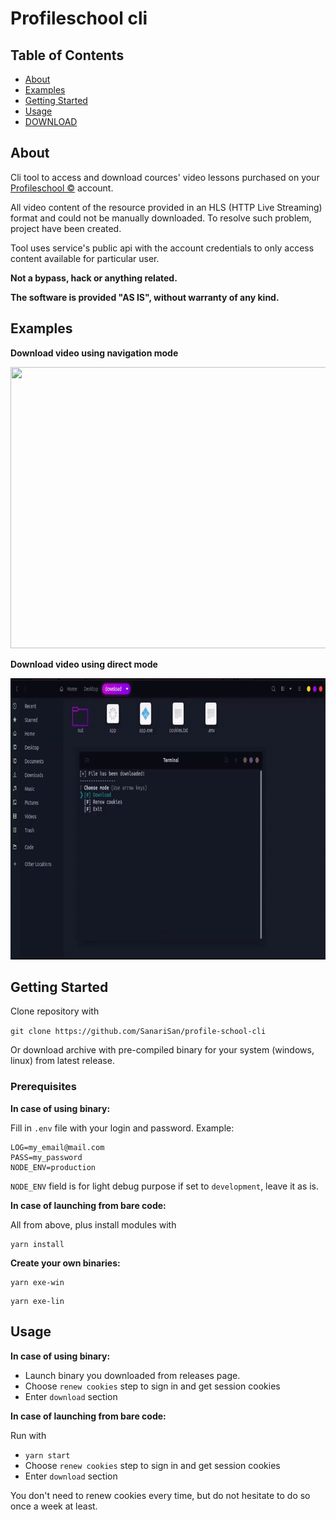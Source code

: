 # Profileschool cli

## Table of Contents

- [About](#about)
- [Examples](#examples)
- [Getting Started](#getting_started)
- [Usage](#usage)
- [DOWNLOAD](https://github.com/SanariSan/profile-school-cli/releases)


## About <a name = "about"></a>

Cli tool to access and download cources' video lessons purchased on your [Profileschool ©](https://www.profileschool.ru) account.

All video content of the resource provided in an HLS (HTTP Live Streaming) format and could not be manually downloaded. To resolve such problem, project have been created.

Tool uses service's public api with the account credentials to only access content available for particular user. 

<b>Not a bypass, hack or anything related.

The software is provided "AS IS", without warranty of any kind.</b>


## Examples <a name = "examples"></a>

<b>Download video using navigation mode</b>

<img src="https://github.com/SanariSan/profile-school-cli/blob/master/etc/n1.gif" width="800" height="450" />


<b>Download video using direct mode</b>

<img src="https://github.com/SanariSan/profile-school-cli/blob/master/etc/n2.gif" width="800" height="450" />


## Getting Started <a name = "getting_started"></a>

Clone repository with 

```git clone https://github.com/SanariSan/profile-school-cli```

Or download archive with pre-compiled binary for your system (windows, linux) from latest release.


### Prerequisites

<b>In case of using binary:</b>

Fill in `.env` file with your login and password. Example:

```
LOG=my_email@mail.com
PASS=my_password
NODE_ENV=production
```

`NODE_ENV` field is for light debug purpose if set to `development`, leave it as is.

<b>In case of launching from bare code:</b>

All from above, plus install modules with

```
yarn install
```

<b>Create your own binaries:</b>

```
yarn exe-win
```
```
yarn exe-lin
```

## Usage <a name = "usage"></a>

<b>In case of using binary:</b>

- Launch binary you downloaded from releases page.
- Choose `renew cookies` step to sign in and get session cookies
- Enter `download` section 

<b>In case of launching from bare code:</b>

Run with

- `yarn start`
- Choose `renew cookies` step to sign in and get session cookies
- Enter `download` section

You don't need to renew cookies every time, but do not hesitate to do so once a week at least.
